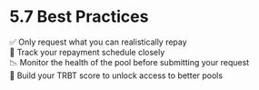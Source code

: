 # 5.7 Best Practices

✅ Only request what you can realistically repay  
🧠 Track your repayment schedule closely  
📉 Monitor the health of the pool before submitting your request  
🎯 Build your TRBT score to unlock access to better pools